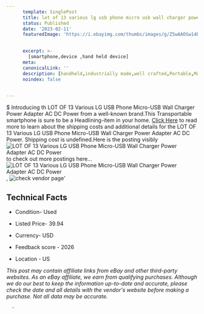 ```yaml
---
      template: SinglePost
      title: lot of 13 various lg usb phone micro usb wall charger power adapter ac dc power
      status: Published
      date: '2023-02-11'
      featuredImage: 'https://i.ebayimg.com/thumbs/images/g/Z5wAAOSw14BjyeE0/s-l225.jpg'
       

      excerpt: >-
        [smartphone,device ,hand held device]
      meta:
      canonicalLink: ''
      description: [handheld,industrially made,well crafted,Portable,Mobile,Compact,Convenient,Lightweight,Maneuverable,Man-portable,Miniature,Carriable,Hand-held,Light,Holdable,Transportable,Mobile device,Pocket-sized,On-the-go,Wireless,Cordless,Compact size,Convenient size, smartphone,device ,hand held device]
      noindex: false
      

---
```

$
      Introducing th LOT OF 13 Various LG USB Phone Micro-USB Wall Charger Power Adapter AC DC Power from a well-known brand.This Transportable smartphone is sure to be a Headlining-item in your home. [Click Here](https://www.ebay.com/itm/304757564620?hash=item46f4f764cc%3Ag%3AZ5wAAOSw14BjyeE0&mkevt=1&mkcid=1&mkrid=711-53200-19255-0&campid=%253CePNCampaignId%253E&customid=%253CreferenceId%253E&toolid=10049) to read more to learn about the shipping costs and additional details for the LOT OF 13 Various LG USB Phone Micro-USB Wall Charger Power Adapter AC DC Power. Shipping cost is undefined.Here is the posting visibly ![LOT OF 13 Various LG USB Phone Micro-USB Wall Charger Power Adapter AC DC Power](https://i.ebayimg.com/thumbs/images/g/Z5wAAOSw14BjyeE0/s-l225.jpg) to check out more postings here... ![LOT OF 13 Various LG USB Phone Micro-USB Wall Charger Power Adapter AC DC Power](https://i.ebayimg.com/images/g/Z5wAAOSw14BjyeE0/s-l1600.jpg), ![check vendor page]()'

      

 ## Technical Facts 



     
      

 - Condition- Used 


      

 - Listed Price- 39.94 


      

 - Currency- USD 


      

 - Feedback score - 2026 


      

 - Location - US 


      
      

 *_This post may contain affiliate links from eBay and other third-party websites. As an eBay affiliate, we earn from qualifying purchases. Although we do our best to keep the information up-to-date and accurate, please check the date and all details with the vendor's website before making a purchase. Not all data may be accurate._*




      -
